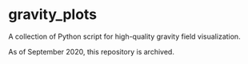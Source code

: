 # gravity_plots
A collection of Python script for high-quality gravity field visualization. 

As of September 2020, this repository is archived.
